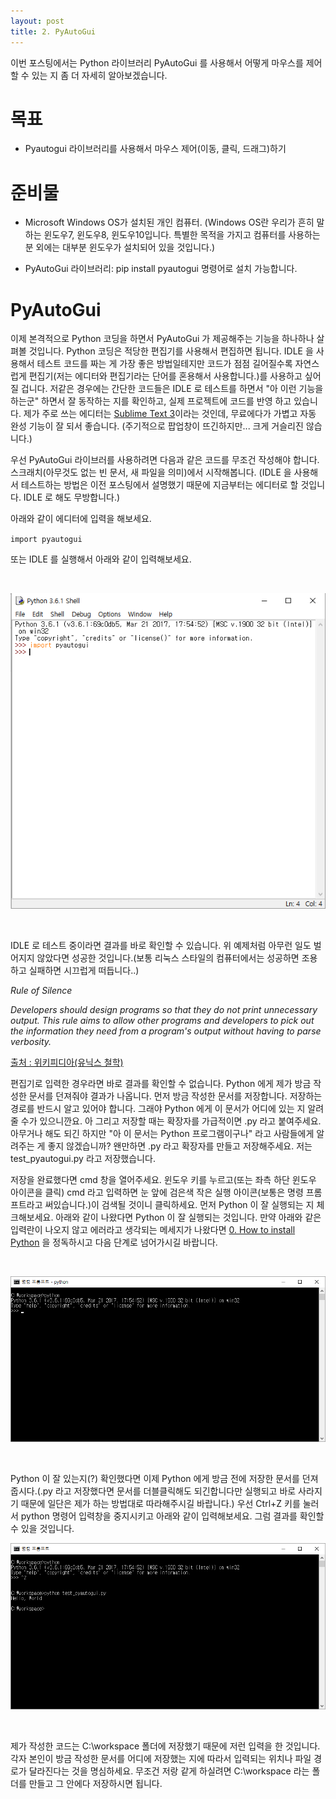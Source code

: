 ```yaml
---
layout: post
title: 2. PyAutoGui
---
```


이번 포스팅에서는 Python 라이브러리 PyAutoGui 를 사용해서 어떻게 마우스를 제어할 수 있는 지 좀 더 자세히 알아보겠습니다.

목표
=

* Pyautogui 라이브러리를 사용해서 마우스 제어(이동, 클릭, 드래그)하기 

준비물
=

* Microsoft Windows OS가 설치된 개인 컴퓨터. (Windows OS란 우리가 흔히 말하는 윈도우7, 윈도우8, 윈도우10입니다. 특별한 목적을 가지고 컴퓨터를 사용하는 분 외에는 대부분 윈도우가 설치되어 있을 것입니다.)

* PyAutoGui 라이브러리: pip install pyautogui 명령어로 설치 가능합니다.


PyAutoGui
=

이제 본격적으로 Python 코딩을 하면서 PyAutoGui 가 제공해주는 기능을 하나하나 살펴볼 것입니다. Python 코딩은 적당한 편집기를 사용해서 편집하면 됩니다. IDLE 을 사용해서 테스트 코드를 짜는 게 가장 좋은 방법일테지만 코드가 점점 길어질수록 자연스럽게 편집기(저는 에디터와 편집기라는 단어를 혼용해서 사용합니다.)를 사용하고 싶어질 겁니다. 저같은 경우에는 간단한 코드들은 IDLE 로 테스트를 하면서 "아 이런 기능을 하는군" 하면서 잘 동작하는 지를 확인하고, 실제 프로젝트에 코드를 반영 하고 있습니다. 제가 주로 쓰는 에디터는 [Sublime Text 3](https://www.sublimetext.com/3)이라는 것인데, 무료에다가 가볍고 자동 완성 기능이 잘 되서 좋습니다. (주기적으로 팝업창이 뜨긴하지만... 크게 거슬리진 않습니다.)

우선 PyAutoGui 라이브러를 사용하려면 다음과 같은 코드를 무조건 작성해야 합니다. 스크래치(아무것도 없는 빈 문서, 새 파일을 의미)에서 시작해봅니다.
(IDLE 을 사용해서 테스트하는 방법은 이전 포스팅에서 설명했기 때문에 지금부터는 에디터로 할 것입니다. IDLE 로 해도 무방합니다.)

아래와 같이 에디터에 입력을 해보세요.

`
import pyautogui
`

또는 IDLE 를 실행해서 아래와 같이 입력해보세요.

<br />

![Alt text](/images/python_2_0.PNG)

<br />

IDLE 로 테스트 중이라면 결과를 바로 확인할 수 있습니다. 위 예제처럼 아무런 일도 벌어지지 않았다면 성공한 것입니다.(보통 리눅스 스타일의 컴퓨터에서는 성공하면 조용하고 실패하면 시끄럽게 떠듭니다..)

*Rule of Silence*

*Developers should design programs so that they do not print unnecessary output. This rule aims to allow other programs and developers to pick out the information they need from a program's output without having to parse verbosity.*

[출처 : 위키피디아(유닉스 철학)](https://en.wikipedia.org/wiki/Unix_philosophy)

편집기로 입력한 경우라면 바로 결과를 확인할 수 없습니다. Python 에게 제가 방금 작성한 문서를 던져줘야 결과가 나옵니다. 먼저 방금 작성한 문서를 저장합니다. 저장하는 경로를 반드시 알고 있어야 합니다. 그래야 Python 에게 이 문서가 어디에 있는 지 알려줄 수가 있으니깐요. 아 그리고 저장할 때는 확장자를 가급적이면 .py 라고 붙여주세요. 아무거나 해도 되긴 하지만 "아 이 문서는 Python 프로그램이구나" 라고 사람들에게 알려주는 게 좋지 않겠습니까? 왠만하면 .py 라고 확장자를 만들고 저장해주세요. 저는 test_pyautogui.py 라고 저장했습니다.

저장을 완료했다면 cmd 창을 열어주세요. 윈도우 키를 누르고(또는 좌측 하단 윈도우 아이콘을 클릭) cmd 라고 입력하면 눈 앞에 검은색 작은 실행 아이콘(보통은 명령 프롬프트라고 써있습니다.)이 검색될 것이니 클릭하세요. 먼저 Python 이 잘 실행되는 지 체크해보세요. 아래와 같이 나왔다면 Python 이 잘 실행되는 것입니다. 만약 아래와 같은 입력란이 나오지 않고 에러라고 생각되는 메세지가 나왔다면 [0. How to install Python](https://dogfooter-master.github.io/How-to-install-Python/) 을 정독하시고 다음 단계로 넘어가시길 바랍니다.

<br />

![Alt text](/images/python_2_2.png)

<br />

Python 이 잘 있는지(?) 확인했다면 이제 Python 에게 방금 전에 저장한 문서를 던져 줍시다.(.py 라고 저장했다면 문서를 더블클릭해도 되긴합니다만 실행되고 바로 사라지기 때문에 일단은 제가 하는 방법대로 따라해주시길 바랍니다.) 우선 Ctrl+Z 키를 눌러서 python 명령어 입력창을 중지시키고 아래와 같이 입력해보세요. 그럼 결과를 확인할 수 있을 것입니다.
<br />

![Alt text](/images/python_2_3.png)

<br />

제가 작성한 코드는 C:\workspace 폴더에 저장했기 때문에 저런 입력을 한 것입니다. 각자 본인이 방금 작성한 문서를 어디에 저장했는 지에 따라서 입력되는 위치나 파일 경로가 달라진다는 것을 명심하세요. 무조건 저랑 같게 하실려면 C:\workspace 라는 폴더를 만들고 그 안에다 저장하시면 됩니다.





